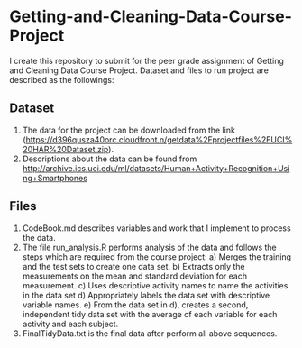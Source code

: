 # Getting-and-Cleaning-Data-Course-Project
I create this repository to submit for the peer grade assignment of Getting and Cleaning Data Course Project. Dataset and files to run project are described as the followings:
## Dataset
1) The data for the project can be downloaded from the link (https://d396qusza40orc.cloudfront.n/getdata%2Fprojectfiles%2FUCI%20HAR%20Dataset.zip).
2) Descriptions about the data can be found from http://archive.ics.uci.edu/ml/datasets/Human+Activity+Recognition+Using+Smartphones

## Files
1) CodeBook.md describes variables and work that I implement to process the data.
2) The file run_analysis.R performs analysis of the data and follows the steps which are required from the course project:
  a) Merges the training and the test sets to create one data set.
  b) Extracts only the measurements on the mean and standard deviation for each measurement.
  c) Uses descriptive activity names to name the activities in the data set
  d) Appropriately labels the data set with descriptive variable names.
  e) From the data set in d), creates a second, independent tidy data set with the average of each variable for each activity and each subject.
3) FinalTidyData.txt is the final data after perform all above sequences.
